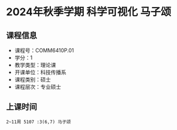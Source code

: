 # 2024年秋季学期 科学可视化 马子颂






## 课程信息

- 课程号：COMM6410P.01
- 学分：1
- 教学类型：理论课
- 开课单位：科技传播系
- 课程类别：硕士
- 课程层次：专业硕士

## 上课时间

```
2~11周 5107 :3(6,7) 马子颂
```

